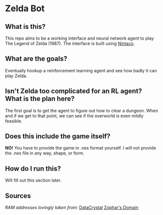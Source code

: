 # Zelda Bot

## What is this?

This repo aims to be a working interface and neural network agent to play The Legend of Zelda (1987).
The interface is built using [Nintaco](https://nintaco.com/).

## What are the goals?

Eventually hookup a reinforcement learning agent and see how badly it can play Zelda.

## Isn't Zelda too complicated for an RL agent? What is the plan here?

The first goal is to get the agent to figure out how to clear a dungeon. When and if we get to that point, we can see if the overworld is even mildly feasible.

## Does this include the game itself?

**NO!** You have to provide the game in .nes format yourself. I will not provide the .nes file in any way, shape, or form.

## How do I run this?
Will fill out this section later.

## Sources

*RAM addresses lovingly taken from:*
[DataCrystal](https://datacrystal.romhacking.net/wiki/The_Legend_of_Zelda:RAM_map)
[Zophar's Domain](https://zeldit.zophar.net/hack.html)